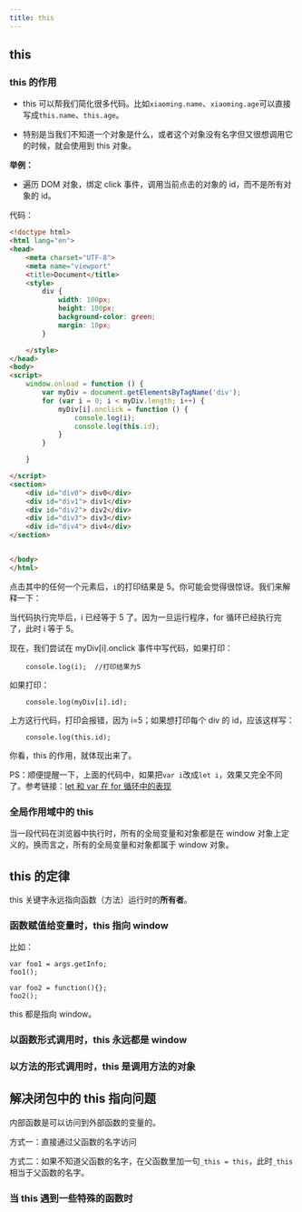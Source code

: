 ```yaml
---
title: this
---
```


## this

### this 的作用

- this 可以帮我们简化很多代码。比如`xiaoming.name`、`xiaoming.age`可以直接写成`this.name`、`this.age`。

- 特别是当我们不知道一个对象是什么，或者这个对象没有名字但又很想调用它的时候，就会使用到 this 对象。

**举例：**

- 遍历 DOM 对象，绑定 click 事件，调用当前点击的对象的 id，而不是所有对象的 id。

代码：

```html
<!doctype html>
<html lang="en">
<head>
    <meta charset="UTF-8">
    <meta name="viewport"
    <title>Document</title>
    <style>
        div {
            width: 100px;
            height: 100px;
            background-color: green;
            margin: 10px;
        }

    </style>
</head>
<body>
<script>
    window.onload = function () {
        var myDiv = document.getElementsByTagName('div');
        for (var i = 0; i < myDiv.length; i++) {
            myDiv[i].onclick = function () {
                console.log(i);
                console.log(this.id);
            }
        }

    }

</script>
<section>
    <div id="div0"> div0</div>
    <div id="div1"> div1</div>
    <div id="div2"> div2</div>
    <div id="div3"> div3</div>
    <div id="div4"> div4</div>
</section>


</body>
</html>

```

点击其中的任何一个元素后，`i`的打印结果是 5。你可能会觉得很惊讶。我们来解释一下：

当代码执行完毕后，i 已经等于 5 了。因为一旦运行程序，for 循环已经执行完了，此时 i 等于 5。

现在，我们尝试在 myDiv[i].onclick 事件中写代码，如果打印：

```
	console.log(i);  //打印结果为5
```

如果打印：

```
	console.log(myDiv[i].id);
```

上方这行代码，打印会报错，因为 i=5；如果想打印每个 div 的 id，应该这样写：

```
	console.log(this.id);
```

你看，this 的作用，就体现出来了。

PS：顺便提醒一下，上面的代码中，如果把`var i`改成`let i`，效果又完全不同了。参考链接：[let 和 var 在 for 循环中的表现](http://blog.csdn.net/stopllL/article/details/64130664)

### 全局作用域中的 this

当一段代码在浏览器中执行时，所有的全局变量和对象都是在 window 对象上定义的。换而言之，所有的全局变量和对象都属于 window 对象。

## this 的定律

this 关键字永远指向函数（方法）运行时的**所有者**。

### 函数赋值给变量时，this 指向 window

比如：

```
var foo1 = args.getInfo;
foo1();

var foo2 = function(){};
foo2();
```

this 都是指向 window。

### 以函数形式调用时，this 永远都是 window

### 以方法的形式调用时，this 是调用方法的对象

## 解决闭包中的 this 指向问题

内部函数是可以访问到外部函数的变量的。

方式一：直接通过父函数的名字访问

方式二：如果不知道父函数的名字，在父函数里加一句`_this = this`，此时`_this`相当于父函数的名字。

### 当 this 遇到一些特殊的函数时

